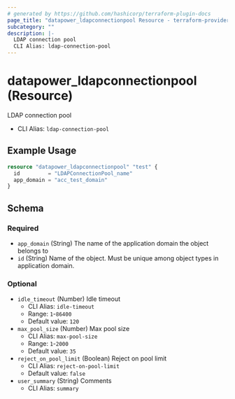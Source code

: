 ```yaml
---
# generated by https://github.com/hashicorp/terraform-plugin-docs
page_title: "datapower_ldapconnectionpool Resource - terraform-provider-datapower"
subcategory: ""
description: |-
  LDAP connection pool
  CLI Alias: ldap-connection-pool
---
```


# datapower_ldapconnectionpool (Resource)

LDAP connection pool
  - CLI Alias: `ldap-connection-pool`

## Example Usage

```terraform
resource "datapower_ldapconnectionpool" "test" {
  id         = "LDAPConnectionPool_name"
  app_domain = "acc_test_domain"
}
```

<!-- schema generated by tfplugindocs -->
## Schema

### Required

- `app_domain` (String) The name of the application domain the object belongs to
- `id` (String) Name of the object. Must be unique among object types in application domain.

### Optional

- `idle_timeout` (Number) Idle timeout
  - CLI Alias: `idle-timeout`
  - Range: `1`-`86400`
  - Default value: `120`
- `max_pool_size` (Number) Max pool size
  - CLI Alias: `max-pool-size`
  - Range: `1`-`2000`
  - Default value: `35`
- `reject_on_pool_limit` (Boolean) Reject on pool limit
  - CLI Alias: `reject-on-pool-limit`
  - Default value: `false`
- `user_summary` (String) Comments
  - CLI Alias: `summary`
